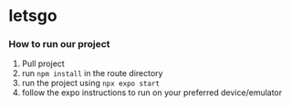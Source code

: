 # letsgo

### How to run our project
1. Pull project
2. run `npm install` in the route directory
3. run the project using `npx expo start`
4. follow the expo instructions to run on your preferred device/emulator
